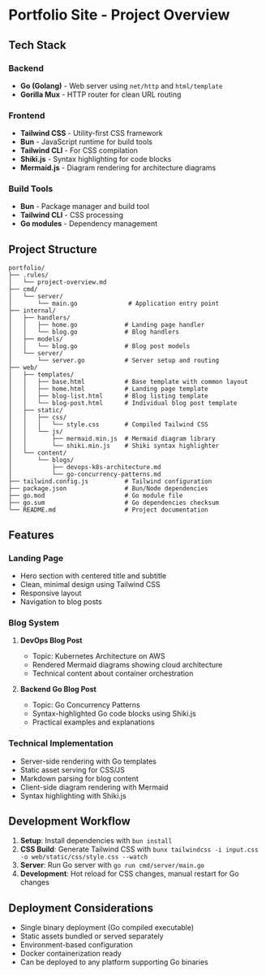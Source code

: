 # Portfolio Site - Project Overview

## Tech Stack

### Backend
- **Go (Golang)** - Web server using `net/http` and `html/template`
- **Gorilla Mux** - HTTP router for clean URL routing

### Frontend
- **Tailwind CSS** - Utility-first CSS framework
- **Bun** - JavaScript runtime for build tools
- **Tailwind CLI** - For CSS compilation
- **Shiki.js** - Syntax highlighting for code blocks
- **Mermaid.js** - Diagram rendering for architecture diagrams

### Build Tools
- **Bun** - Package manager and build tool
- **Tailwind CLI** - CSS processing
- **Go modules** - Dependency management

## Project Structure

```
portfolio/
├── .rules/
│   └── project-overview.md
├── cmd/
│   └── server/
│       └── main.go              # Application entry point
├── internal/
│   ├── handlers/
│   │   ├── home.go             # Landing page handler
│   │   └── blog.go             # Blog handlers
│   ├── models/
│   │   └── blog.go             # Blog post models
│   └── server/
│       └── server.go           # Server setup and routing
├── web/
│   ├── templates/
│   │   ├── base.html           # Base template with common layout
│   │   ├── home.html           # Landing page template
│   │   ├── blog-list.html      # Blog listing template
│   │   └── blog-post.html      # Individual blog post template
│   ├── static/
│   │   ├── css/
│   │   │   └── style.css       # Compiled Tailwind CSS
│   │   └── js/
│   │       ├── mermaid.min.js  # Mermaid diagram library
│   │       └── shiki.min.js    # Shiki syntax highlighter
│   └── content/
│       └── blogs/
│           ├── devops-k8s-architecture.md
│           └── go-concurrency-patterns.md
├── tailwind.config.js          # Tailwind configuration
├── package.json                # Bun/Node dependencies
├── go.mod                      # Go module file
├── go.sum                      # Go dependencies checksum
└── README.md                   # Project documentation
```

## Features

### Landing Page
- Hero section with centered title and subtitle
- Clean, minimal design using Tailwind CSS
- Responsive layout
- Navigation to blog posts

### Blog System
1. **DevOps Blog Post**
   - Topic: Kubernetes Architecture on AWS
   - Rendered Mermaid diagrams showing cloud architecture
   - Technical content about container orchestration

2. **Backend Go Blog Post**
   - Topic: Go Concurrency Patterns
   - Syntax-highlighted Go code blocks using Shiki.js
   - Practical examples and explanations

### Technical Implementation
- Server-side rendering with Go templates
- Static asset serving for CSS/JS
- Markdown parsing for blog content
- Client-side diagram rendering with Mermaid
- Syntax highlighting with Shiki.js

## Development Workflow

1. **Setup**: Install dependencies with `bun install`
2. **CSS Build**: Generate Tailwind CSS with `bunx tailwindcss -i input.css -o web/static/css/style.css --watch`
3. **Server**: Run Go server with `go run cmd/server/main.go`
4. **Development**: Hot reload for CSS changes, manual restart for Go changes

## Deployment Considerations

- Single binary deployment (Go compiled executable)
- Static assets bundled or served separately
- Environment-based configuration
- Docker containerization ready
- Can be deployed to any platform supporting Go binaries